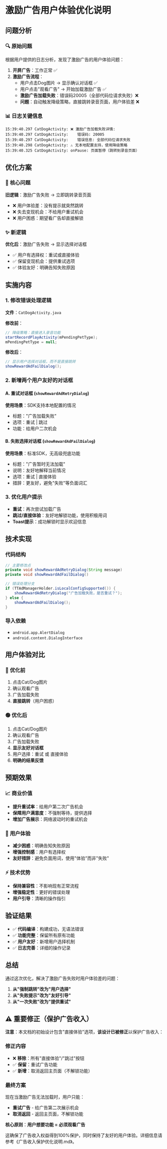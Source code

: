# 激励广告用户体验优化说明

## 问题分析

### 🔍 **原始问题**
根据用户提供的日志分析，发现了激励广告的用户体验问题：

1. **开屏广告**：工作正常 ✅
2. **激励广告流程**：
   - 用户点击Dog图片 → 显示确认对话框 ✅
   - 用户点击"观看广告" → 开始加载激励广告 ✅  
   - **激励广告加载失败**：错误码20005（全部代码位请求失败）❌
   - **问题**：自动触发降级策略，直接跳转录音页面，用户体验差 ❌

### 📊 **日志关键信息**
```
15:39:40.297 CatDogActivity: ❌ 激励广告加载失败详情:
15:39:40.297 CatDogActivity:    错误码: 20005
15:39:40.297 CatDogActivity:    错误信息: 全部代码位请求失败
15:39:40.298 CatDogActivity: ⚠️ 无本地配置支持，使用降级策略
15:39:40.325 CatDogActivity: onPause: 页面暂停（跳转到录音页面）
```

## 优化方案

### 🎯 **核心问题**
**旧逻辑**：激励广告失败 → 立即跳转录音页面
- ❌ 用户体验差：没有提示就突然跳转
- ❌ 失去变现机会：不给用户重试机会
- ❌ 用户困惑：期望看广告却直接解锁

### ✨ **新逻辑**
**优化后**：激励广告失败 → 显示选择对话框
- ✅ 用户有选择权：重试或直接体验
- ✅ 保留变现机会：提供重试选项
- ✅ 体验友好：明确告知失败原因

## 实施内容

### 1. 修改错误处理逻辑
**文件**：`CatDogActivity.java`

**修改前**：
```java
// 降级策略：直接进入录音功能
startRecordPlayActivity(mPendingPetType);
mPendingPetType = null;
```

**修改后**：
```java
// 显示用户选择对话框，而不是直接跳转
showRewardAdFailDialog();
```

### 2. 新增两个用户友好的对话框

#### A. 重试对话框 (`showRewardAdRetryDialog`)
**使用场景**：SDK支持本地配置的情况
- 标题："广告加载失败"
- 选项：重试 | 跳过
- 功能：给用户二次机会

#### B. 失败选择对话框 (`showRewardAdFailDialog`)  
**使用场景**：标准SDK，无高级兜底功能
- 标题："广告暂时无法加载"
- 说明：友好地解释当前情况
- 选项：重试 | 直接体验
- 措辞：更友好，避免"失败"等负面词汇

### 3. 优化用户提示
- **重试**：再次尝试加载广告
- **跳过/直接体验**：友好地解锁功能，使用积极用词
- **Toast提示**：成功解锁时显示欢迎信息

## 技术实现

### 代码结构
```java
// 主要修改点
private void showRewardAdRetryDialog(String message)
private void showRewardAdFailDialog()

// 错误处理分支
if (TTAdManagerHolder.isLocalConfigSupported()) {
    showRewardAdRetryDialog("广告加载失败，是否重试？");
} else {
    showRewardAdFailDialog();
}
```

### 导入依赖
- `android.app.AlertDialog`
- `android.content.DialogInterface`

## 用户体验对比

### 🔴 **优化前**
1. 点击Cat/Dog图片
2. 确认观看广告
3. 广告加载失败
4. **直接跳转**（用户困惑）

### 🟢 **优化后**  
1. 点击Cat/Dog图片
2. 确认观看广告
3. 广告加载失败
4. **显示友好对话框**
5. 用户选择：重试 或 直接体验
6. **明确的结果反馈**

## 预期效果

### 📈 **商业价值**
- **提升重试率**：给用户第二次广告机会
- **保障用户满意度**：不强制等待，提供选择
- **增加广告展示**：网络波动时的重试机会

### 🎯 **用户体验**
- **减少困惑**：明确告知失败原因
- **增强控制感**：用户有选择权
- **友好措辞**：避免负面用词，使用"体验"而非"失败"

### ⚡ **技术优势**
- **保持兼容性**：不影响现有正常流程
- **增强稳定性**：更好的错误处理
- **用户引导**：清晰的操作指引

## 验证结果

- ✅ **代码编译**：构建成功，无语法错误
- ✅ **功能完整**：保留所有原有功能
- ✅ **用户友好**：新增用户选择机制
- ✅ **日志完善**：详细的操作记录

## 总结

通过这次优化，解决了激励广告失败时用户体验差的问题：

1. **从"强制跳转"改为"用户选择"**
2. **从"失败提示"改为"友好引导"**
3. **从"一次失败"改为"提供重试"**

## ⚠️ **重要修正（保护广告收入）**

**注意**：本文档的初始设计包含"直接体验"选项，**该设计已被修正**以保护广告收入：

### 修正内容
- ❌ **移除**：所有"直接体验"/"跳过"按钮
- ✅ **保留**：重试广告功能
- ✅ **新增**：取消返回主页面（不解锁功能）

### 最终方案
现在当激励广告无法加载时，用户只能：
- **重试广告** - 给广告第二次展示机会
- **取消返回** - 返回主页面，不解锁功能

**核心原则**：**用户想要功能 = 必须观看广告**

这确保了广告收入权益得到100%保护，同时保持了友好的用户体验。详细信息请参考《广告收入保护优化说明.md》。 